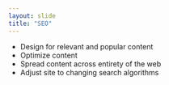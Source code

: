 ```yaml
---
layout: slide
title: "SEO"
---
```

* Design for relevant and popular content
* Optimize content
* Spread content across entirety of the web
* Adjust site to changing search algorithms
